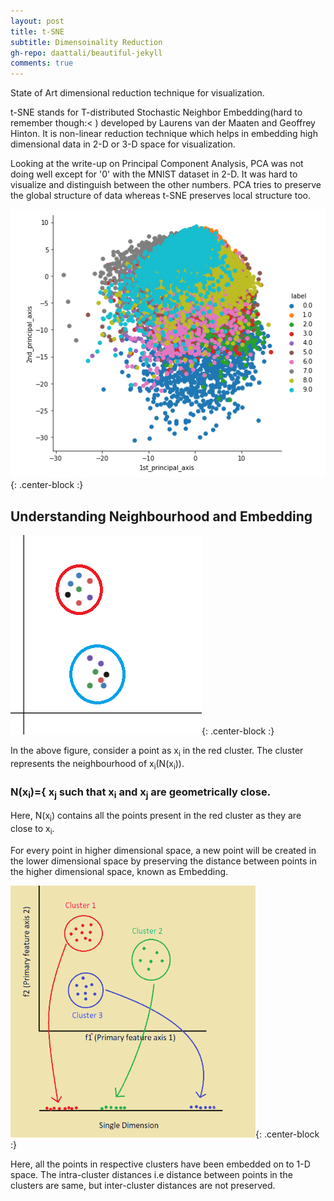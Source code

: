 ```yaml
---
layout: post
title: t-SNE
subtitle: Dimensoinality Reduction
gh-repo: daattali/beautiful-jekyll
comments: true
---
```


State of Art dimensional reduction technique for visualization.

t-SNE stands for T-distributed Stochastic Neighbor Embedding(hard to remember though:< ) developed by Laurens van der Maaten and Geoffrey Hinton. It is non-linear reduction technique which helps in embedding high dimensional data in 2-D or 3-D space for visualization.

Looking at the write-up on Principal Component Analysis, PCA was not doing well except for '0' with the MNIST dataset in 2-D. It was hard to visualize and distinguish between the other numbers. PCA tries to preserve the global structure of data whereas t-SNE preserves local structure too.

<img src="/img/pca/pca9.PNG">{: .center-block :}
 
## Understanding Neighbourhood and Embedding

<img src="/img/tsne/tsne1.PNG">{: .center-block :}

In the above figure, consider a point as x<sub>i</sub> in the red cluster. The cluster represents the neighbourhood of x<sub>i</sub>(N(x<sub>i</sub>)). 

### N(x<sub>i</sub>)={ x<sub>j</sub> such that x<sub>i</sub> and x<sub>j</sub> are geometrically close.
Here, N(x<sub>i</sub>) contains all the points present in the red cluster as they are close to x<sub>i</sub>.

For every point in higher dimensional space, a new point will be created in the lower dimensional space by preserving the distance between points in the higher dimensional space, known as Embedding.

<img src="/img/tsne/tsne2.PNG">{: .center-block :}

Here, all the points in respective clusters have been embedded on to 1-D space. The intra-cluster distances i.e distance between points in the clusters are same, but inter-cluster distances are not preserved. 





